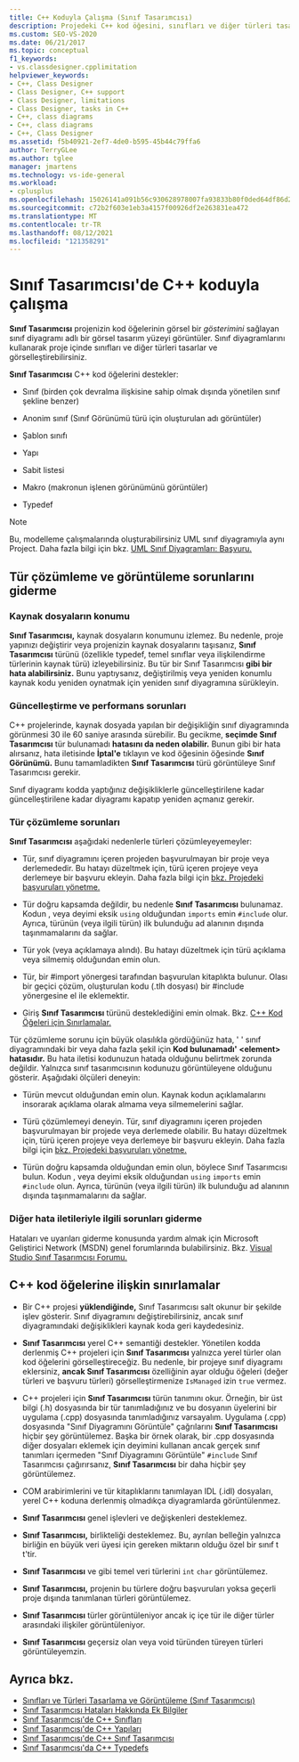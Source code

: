 ```yaml
---
title: C++ Koduyla Çalışma (Sınıf Tasarımcısı)
description: Projedeki C++ kod öğesini, sınıfları ve diğer türleri tasarlamak ve görselleştirmek için sınıf diyagramlarını kullanmayı öğrenin.
ms.custom: SEO-VS-2020
ms.date: 06/21/2017
ms.topic: conceptual
f1_keywords:
- vs.classdesigner.cpplimitation
helpviewer_keywords:
- C++, Class Designer
- Class Designer, C++ support
- Class Designer, limitations
- Class Designer, tasks in C++
- C++, class diagrams
- C++, class diagrams
- C++, Class Designer
ms.assetid: f5b40921-2ef7-4de0-b595-45b44c79ffa6
author: TerryGLee
ms.author: tglee
manager: jmartens
ms.technology: vs-ide-general
ms.workload:
- cplusplus
ms.openlocfilehash: 15026141a091b56c930628978007fa93833b80f0ded64df86d23eb091acfce06
ms.sourcegitcommit: c72b2f603e1eb3a4157f00926df2e263831ea472
ms.translationtype: MT
ms.contentlocale: tr-TR
ms.lasthandoff: 08/12/2021
ms.locfileid: "121358291"
---
```

# <a name="work-with-c-code-in-class-designer"></a>Sınıf Tasarımcısı'de C++ koduyla çalışma

**Sınıf Tasarımcısı** projenizin kod öğelerinin görsel bir *gösterimini* sağlayan sınıf diyagramı adlı bir görsel tasarım yüzeyi görüntüler. Sınıf diyagramlarını kullanarak proje içinde sınıfları ve diğer türleri tasarlar ve görselleştirebilirsiniz.

**Sınıf Tasarımcısı** C++ kod öğelerini destekler:

- Sınıf (birden çok devralma ilişkisine sahip olmak dışında yönetilen sınıf şekline benzer)

- Anonim sınıf (Sınıf Görünümü türü için oluşturulan adı görüntüler)

- Şablon sınıfı

- Yapı

- Sabit listesi

- Makro (makronun işlenen görünümünü görüntüler)

- Typedef

> [!NOTE]
> Bu, modelleme çalışmalarında oluşturabilirsiniz UML sınıf diyagramıyla aynı Project. Daha fazla bilgi için bkz. [UML Sınıf Diyagramları: Başvuru.](../../modeling/what-s-new-for-design-in-visual-studio.md)

## <a name="troubleshoot-type-resolution-and-display-issues"></a>Tür çözümleme ve görüntüleme sorunlarını giderme

### <a name="location-of-source-files"></a>Kaynak dosyaların konumu

**Sınıf Tasarımcısı,** kaynak dosyaların konumunu izlemez. Bu nedenle, proje yapınızı değiştirir veya projenizin kaynak dosyalarını taşısanız, **Sınıf Tasarımcısı** türünü (özellikle typedef, temel sınıflar veya ilişkilendirme türlerinin kaynak türü) izleyebilirsiniz. Bu tür bir Sınıf Tasarımcısı **gibi bir hata alabilirsiniz.** Bunu yaptıysanız, değiştirilmiş veya yeniden konumlu kaynak kodu yeniden oynatmak için yeniden sınıf diyagramına sürükleyin.

### <a name="update-and-performance-issues"></a>Güncelleştirme ve performans sorunları

C++ projelerinde, kaynak dosyada yapılan bir değişikliğin sınıf diyagramında görünmesi 30 ile 60 saniye arasında sürebilir. Bu gecikme, **seçimde Sınıf Tasarımcısı** tür bulunamadı **hatasını da neden olabilir.** Bunun gibi bir hata alırsanız, hata iletisinde **İptal'e** tıklayın ve kod öğesinin öğesinde **Sınıf Görünümü.** Bunu tamamladikten **Sınıf Tasarımcısı** türü görüntüleye Sınıf Tasarımcısı gerekir.

Sınıf diyagramı kodda yaptığınız değişikliklerle güncelleştirilene kadar güncelleştirilene kadar diyagramı kapatıp yeniden açmanız gerekir.

### <a name="type-resolution-issues"></a>Tür çözümleme sorunları

**Sınıf Tasarımcısı** aşağıdaki nedenlerle türleri çözümleyeyemeyler:

- Tür, sınıf diyagramını içeren projeden başvurulmayan bir proje veya derlemededir. Bu hatayı düzeltmek için, türü içeren projeye veya derlemeye bir başvuru ekleyin. Daha fazla bilgi için [bkz. Projedeki başvuruları yönetme.](../managing-references-in-a-project.md)

- Tür doğru kapsamda değildir, bu nedenle **Sınıf Tasarımcısı** bulunamaz. Kodun , veya deyimi eksik `using` olduğundan `imports` emin `#include` olur. Ayrıca, türünün (veya ilgili türün) ilk bulunduğu ad alanının dışında taşınmamalarını da sağlar.

- Tür yok (veya açıklamaya alındı). Bu hatayı düzeltmek için türü açıklama veya silmemiş olduğundan emin olun.

- Tür, bir #import yönergesi tarafından başvurulan kitaplıkta bulunur. Olası bir geçici çözüm, oluşturulan kodu (.tlh dosyası) bir #include yönergesine el ile eklemektir.

- Giriş **Sınıf Tasarımcısı** türünü desteklediğini emin olmak. Bkz. [C++ Kod Öğeleri için Sınırlamalar.](#limitations-for-c-code-elements)

Tür çözümleme sorunu için büyük olasılıkla gördüğünüz hata, ' ' sınıf diyagramındaki bir veya daha fazla şekil için **Kod bulunamadı' \<element> hatasıdır.** Bu hata iletisi kodunuzun hatada olduğunu belirtmek zorunda değildir. Yalnızca sınıf tasarımcısının kodunuzu görüntüleyene olduğunu gösterir. Aşağıdaki ölçüleri deneyin:

- Türün mevcut olduğundan emin olun. Kaynak kodun açıklamalarını insorarak açıklama olarak almama veya silmemelerini sağlar.

- Türü çözümlemeyi deneyin. Tür, sınıf diyagramını içeren projeden başvurulmayan bir projede veya derlemede olabilir. Bu hatayı düzeltmek için, türü içeren projeye veya derlemeye bir başvuru ekleyin. Daha fazla bilgi için [bkz. Projedeki başvuruları yönetme.](../managing-references-in-a-project.md)

- Türün doğru kapsamda olduğundan emin olun, böylece Sınıf Tasarımcısı bulun. Kodun , veya deyimi eksik olduğundan `using` `imports` emin `#include` olun. Ayrıca, türünün (veya ilgili türün) ilk bulunduğu ad alanının dışında taşınmamalarını da sağlar.

### <a name="troubleshoot-other-error-messages"></a>Diğer hata iletileriyle ilgili sorunları giderme

Hataları ve uyarıları giderme konusunda yardım almak için Microsoft Geliştirici Network (MSDN) genel forumlarında bulabilirsiniz. Bkz. [Visual Studio Sınıf Tasarımcısı Forumu.](https://social.msdn.microsoft.com/Forums/en-US/home?forum=vsclassdesigner)

## <a name="limitations-for-c-code-elements"></a>C++ kod öğelerine ilişkin sınırlamalar

- Bir C++ projesi **yüklendiğinde,** Sınıf Tasarımcısı salt okunur bir şekilde işlev gösterir. Sınıf diyagramını değiştirebilirsiniz, ancak sınıf diyagramındaki değişiklikleri kaynak koda geri kaydedesiniz.

- **Sınıf Tasarımcısı** yerel C++ semantiği destekler. Yönetilen kodda derlenmiş C++ projeleri için **Sınıf Tasarımcısı** yalnızca yerel türler olan kod öğelerini görselleştireceğiz. Bu nedenle, bir projeye sınıf diyagramı eklersiniz, **ancak Sınıf Tasarımcısı** özelliğinin ayar olduğu öğeleri (değer türleri ve başvuru türleri) görselleştirmenize `IsManaged` izin `true` vermez.

- C++ projeleri için **Sınıf Tasarımcısı** türün tanımını okur. Örneğin, bir üst bilgi (.h) dosyasında bir tür tanımladığınız ve bu dosyanın üyelerini bir uygulama (.cpp) dosyasında tanımladığınız varsayalım. Uygulama (.cpp) dosyasında "Sınıf Diyagramını Görüntüle" çağrılarını **Sınıf Tasarımcısı** hiçbir şey görüntülemez. Başka bir örnek olarak, bir .cpp dosyasında diğer dosyaları eklemek için deyimini kullanan ancak gerçek sınıf tanımları içermeden "Sınıf Diyagramını Görüntüle" `#include` Sınıf Tasarımcısı çağırırsanız, **Sınıf Tasarımcısı** bir daha hiçbir şey görüntülemez.

- COM arabirimlerini ve tür kitaplıklarını tanımlayan IDL (.idl) dosyaları, yerel C++ koduna derlenmiş olmadıkça diyagramlarda görüntülenmez.

- **Sınıf Tasarımcısı** genel işlevleri ve değişkenleri desteklemez.

- **Sınıf Tasarımcısı,** birlikteliği desteklemez. Bu, ayrılan belleğin yalnızca birliğin en büyük veri üyesi için gereken miktarın olduğu özel bir sınıf t t'tir.

- **Sınıf Tasarımcısı** ve gibi temel veri türlerini `int` `char` görüntülemez.

- **Sınıf Tasarımcısı,** projenin bu türlere doğru başvuruları yoksa geçerli proje dışında tanımlanan türleri görüntülemez.

- **Sınıf Tasarımcısı** türler görüntüleniyor ancak iç içe tür ile diğer türler arasındaki ilişkiler görüntüleniyor.

- **Sınıf Tasarımcısı** geçersiz olan veya void türünden türeyen türleri görüntüleyemzin.

## <a name="see-also"></a>Ayrıca bkz.

- [Sınıfları ve Türleri Tasarlama ve Görüntüleme (Sınıf Tasarımcısı)](designing-and-viewing-classes-and-types.md)
- [Sınıf Tasarımcısı Hataları Hakkında Ek Bilgiler](additional-information-about-errors.md)
- [Sınıf Tasarımcısı'de C++ Sınıfları](visual-cpp-classes.md)
- [Sınıf Tasarımcısı'de C++ Yapıları](visual-cpp-structures.md)
- [Sınıf Tasarımcısı'de C++ Sınıf Tasarımcısı](visual-cpp-enumerations.md)
- [Sınıf Tasarımcısı'da C++ Typedefs](visual-cpp-typedefs.md)
